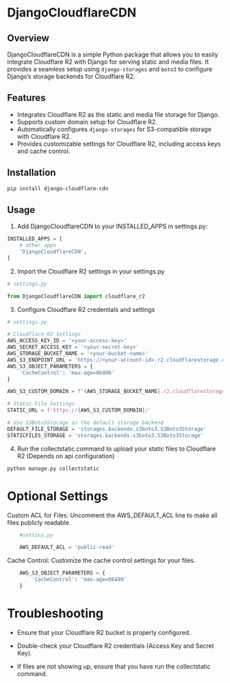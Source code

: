 # DjangoCloudflareCDN

## Overview

DjangoCloudflareCDN is a simple Python package that allows you to easily integrate Cloudflare R2 with Django for serving static and media files. It provides a seamless setup using `django-storages` and `boto3` to configure Django’s storage backends for Cloudflare R2.

## Features

- Integrates Cloudflare R2 as the static and media file storage for Django.
- Supports custom domain setup for Cloudflare R2.
- Automatically configures `django-storages` for S3-compatible storage with Cloudflare R2.
- Provides customizable settings for Cloudflare R2, including access keys and cache control.

## Installation

   ```bash
   pip install django-cloudflare-cdn
   ```

## Usage
1. Add DjangoCloudflareCDN to your INSTALLED_APPS in settings.py:

```python
INSTALLED_APPS = [
    # other apps
    'DjangoCloudflareCDN',
]
```
2. Import the Cloudflare R2 settings in your settings.py

```python
# settings.py

from DjangoCloudflareCDN import cloudflare_r2
```

3. Configure Cloudflare R2 credentials and settings

```python
# settings.py

# Cloudflare R2 Settings
AWS_ACCESS_KEY_ID = '<your-access-key>'
AWS_SECRET_ACCESS_KEY = '<your-secret-key>'
AWS_STORAGE_BUCKET_NAME = '<your-bucket-name>'
AWS_S3_ENDPOINT_URL = 'https://<your-account-id>.r2.cloudflarestorage.com'
AWS_S3_OBJECT_PARAMETERS = {
    'CacheControl': 'max-age=86400'
}

AWS_S3_CUSTOM_DOMAIN = f'{AWS_STORAGE_BUCKET_NAME}.r2.cloudflarestorage.com'

# Static File Settings
STATIC_URL = f'https://{AWS_S3_CUSTOM_DOMAIN}/'

# Use S3Boto3Storage as the default storage backend
DEFAULT_FILE_STORAGE = 'storages.backends.s3boto3.S3Boto3Storage'
STATICFILES_STORAGE = 'storages.backends.s3boto3.S3Boto3Storage'
```

4. Run the collectstatic command to upload your static files to Cloudflare R2 (Depends on api configuration)

```python
python manage.py collectstatic
```

# Optional Settings

Custom ACL for Files: Uncomment the AWS_DEFAULT_ACL line to make all files publicly readable.

```python
    #settins.py

    AWS_DEFAULT_ACL = 'public-read'
```
Cache Control: Customize the cache control settings for your files.

```python
    AWS_S3_OBJECT_PARAMETERS = {
        'CacheControl': 'max-age=86400'
    }
```

# Troubleshooting

- Ensure that your Cloudflare R2 bucket is properly configured.

- Double-check your Cloudflare R2 credentials (Access Key and Secret Key).

- If files are not showing up, ensure that you have run the collectstatic command.